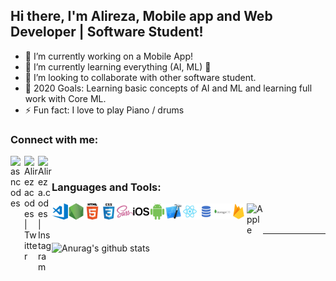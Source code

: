 ## Hi there, I'm Alireza, Mobile app and Web Developer | Software Student!
- 🔭 I’m currently working on a Mobile App!
- 🌱 I’m currently learning everything (AI, ML) 🤣
- 👯 I’m looking to collaborate with other software student.
- 🥅 2020 Goals: Learning basic concepts of AI and ML and learning full work with Core ML.
- ⚡ Fun fact: I love to play Piano / drums

### Connect with me:

[<img align="left" alt="asncodes" width="22px" src="https://cdn.jsdelivr.net/npm/simple-icons@v3/icons/telegram.svg" />][telegram]
[<img align="left" alt="Alirezacodes | Twitter" width="22px" src="https://cdn.jsdelivr.net/npm/simple-icons@v3/icons/twitter.svg" />][twitter]
[<img align="left" alt="Alireza.codes | Instagram" width="22px" src="https://cdn.jsdelivr.net/npm/simple-icons@v3/icons/instagram.svg" />][instagram]

<br />

### Languages and Tools:

<img align="left" alt="Visual Studio Code" width="26px" src="https://raw.githubusercontent.com/github/explore/80688e429a7d4ef2fca1e82350fe8e3517d3494d/topics/visual-studio-code/visual-studio-code.png" />
<img align="left" alt="Node.js" width="26px" src="https://raw.githubusercontent.com/github/explore/80688e429a7d4ef2fca1e82350fe8e3517d3494d/topics/nodejs/nodejs.png" />
<img align="left" alt="HTML" width="26px" src="https://raw.githubusercontent.com/github/explore/80688e429a7d4ef2fca1e82350fe8e3517d3494d/topics/html/html.png" />
<img align="left" alt="css" width="26px" src="https://raw.githubusercontent.com/github/explore/80688e429a7d4ef2fca1e82350fe8e3517d3494d/topics/css/css.png" />
<img align="left" alt="scss" width="26px" src="https://raw.githubusercontent.com/github/explore/80688e429a7d4ef2fca1e82350fe8e3517d3494d/topics/sass/sass.png" />
<img align="left" alt="iOS" width="26px" src="https://raw.githubusercontent.com/github/explore/80688e429a7d4ef2fca1e82350fe8e3517d3494d/topics/ios/ios.png" />
<img align="left" alt="Android" width="26px" src="https://raw.githubusercontent.com/github/explore/80688e429a7d4ef2fca1e82350fe8e3517d3494d/topics/android/android.png" />
<img align="left" alt="XCode" width="26px" src="https://raw.githubusercontent.com/github/explore/530398b5c9b0fd57127e2564bd664575f02f52e4/topics/xcode/xcode.png" />
<img align="left" alt="React Native" width="26px" src="https://raw.githubusercontent.com/github/explore/80688e429a7d4ef2fca1e82350fe8e3517d3494d/topics/react-native/react-native.png" />
<img align="left" alt="SQL Base" width="26px" src="https://raw.githubusercontent.com/github/explore/80688e429a7d4ef2fca1e82350fe8e3517d3494d/topics/sql/sql.png" />
<img align="left" alt="non SQL MangoDB" width="26px" src="https://raw.githubusercontent.com/github/explore/80688e429a7d4ef2fca1e82350fe8e3517d3494d/topics/mongodb/mongodb.png" />
<img align="left" alt="non SQL Firebase" width="26px" src="https://raw.githubusercontent.com/github/explore/80688e429a7d4ef2fca1e82350fe8e3517d3494d/topics/firebase/firebase.png" />
<img align="left" alt="Apple" width="26px" src="https://cdn.jsdelivr.net/npm/simple-icons@v3/icons/apple.svg" />

<br />
<br />

---

![Anurag's github stats](https://github-readme-stats.vercel.app/api?username=AlirezaSoltaniNeshan&show_icons=true&theme=radical)

[twitter]: https://twitter.com/alirezacodes
[instagram]: https://www.instagram.com/alireza.codes/
[telegram]: https://www.t.me/asncodes/